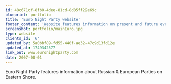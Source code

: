 ```yaml
---
id: 48c671cf-8fb0-4dee-81cd-8d85ff29e69c
blueprint: portfolio
title: 'Euro Night Party website'
footer_content: 'Website features information on present and future events, photos from past events and contact information.'
screenshot: portfolio/mainEuro.jpg
type: website
clients_id: '6'
updated_by: 5a0bbf89-fd55-440f-ae32-47c9d13fd12e
updated_at: 1749342577
link_out: www.euronightparty.com
date: 2007-08-01
---
```

Euro Night Party features information about Russian & European Parties on Eastern Shore.
